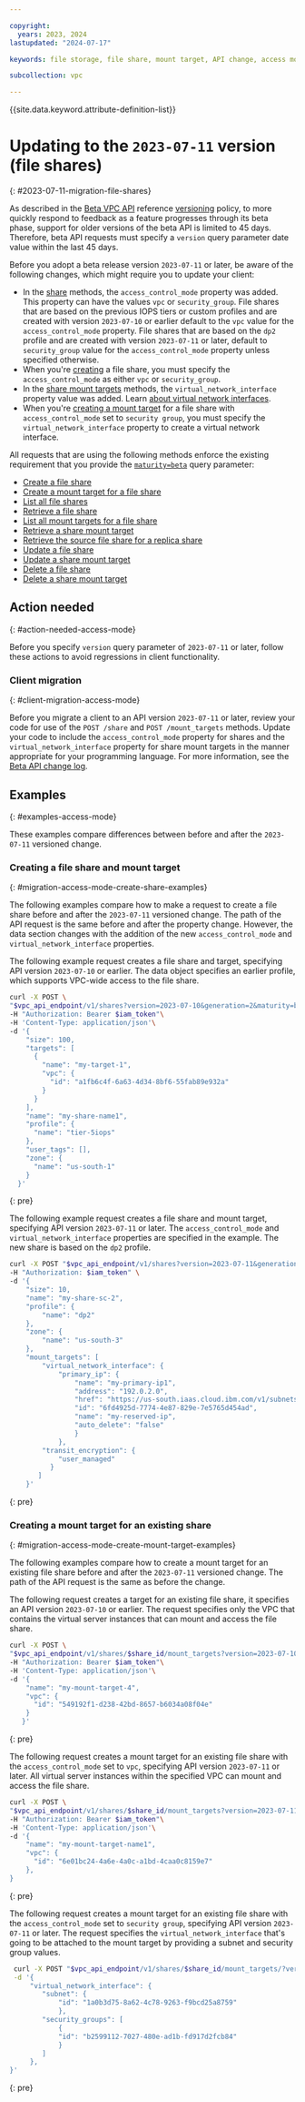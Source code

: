 ```yaml
---

copyright:
  years: 2023, 2024
lastupdated: "2024-07-17"

keywords: file storage, file share, mount target, API change, access mode, vpc, security group

subcollection: vpc

---
```


{{site.data.keyword.attribute-definition-list}}

# Updating to the `2023-07-11` version (file shares)
{: #2023-07-11-migration-file-shares}

As described in the [Beta VPC API](/apidocs/vpc-beta) reference [versioning](/apidocs/vpc-beta#api-versioning-beta) policy, to more quickly respond to feedback as a feature progresses through its beta phase, support for older versions of the beta API is limited to 45 days. Therefore, beta API requests must specify a `version` query parameter date value within the last 45 days.

Before you adopt a beta release version `2023-07-11` or later, be aware of the following changes, which might require you to update your client:

- In the [share](/apidocs/vpc-beta#create-share) methods, the `access_control_mode` property was added. This property can have the values `vpc` or `security_group`. File shares that are based on the previous IOPS tiers or custom profiles and are created with version `2023-07-10` or earlier default to the `vpc` value for the `access_control_mode` property. File shares that are based on the `dp2` profile and are created with version `2023-07-11` or later, default to `security_group` value for the `access_control_mode` property unless specified otherwise.
- When you're [creating](/apidocs/vpc-beta#create-share) a file share, you must specify the `access_control_mode` as either `vpc` or `security_group`.
- In the [share mount targets](/apidocs/vpc-beta#list-share-mount-targets) methods, the `virtual_network_interface` property value was added. Learn [about virtual network interfaces](/docs/vpc?topic=vpc-vni-about&interface=api).
- When you're [creating a mount target](/apidocs/vpc-beta#create-share-mount-target) for a file share with `access_control_mode` set to `security group`, you must specify the `virtual_network_interface` property to create a virtual network interface.

All requests that are using the following methods enforce the existing requirement that you provide the [`maturity=beta`](/apidocs/vpc-beta/initial#maturity-query-parameter-beta) query parameter:

- [Create a file share](/apidocs/vpc-beta#create-share)
- [Create a mount target for a file share](/apidocs/vpc-beta#create-share-mount-target)
- [List all file shares](/apidocs/vpc-beta#list-shares)
- [Retrieve a file share](/apidocs/vpc-beta#get-share)
- [List all mount targets for a file share](/apidocs/vpc-beta#list-share-mount-targets)
- [Retrieve a share mount target](/apidocs/vpc-beta#get-share-mount-target)
- [Retrieve the source file share for a replica share](/apidocs/vpc-beta#get-share-source)
- [Update a file share](/apidocs/vpc-beta#update-share)
- [Update a share mount target](/apidocs/vpc-beta#update-share-mount-target)
- [Delete a file share](/apidocs/vpc-beta#delete-share)
- [Delete a share mount target](/apidocs/vpc-beta#delete-share-mount-target)

## Action needed
{: #action-needed-access-mode}

Before you specify `version` query parameter of `2023-07-11` or later, follow these actions to avoid regressions in client functionality.

### Client migration
{: #client-migration-access-mode}

Before you migrate a client to an API version `2023-07-11` or later, review your code for use of the `POST /share` and `POST /mount_targets` methods. Update your code to include the `access_control_mode` property for shares and the `virtual_network_interface` property for share mount targets in the manner appropriate for your programming language. For more information, see the [Beta API change log](/docs/vpc?topic=vpc-api-change-log-beta#version-2023-07-11-beta).

## Examples
{: #examples-access-mode}

These examples compare differences between before and after the `2023-07-11` versioned change.

### Creating a file share and mount target
{: #migration-access-mode-create-share-examples}

The following examples compare how to make a request to create a file share before and after the `2023-07-11` versioned change. The path of the API request is the same before and after the property change. However, the data section changes with the addition of the new `access_control_mode` and `virtual_network_interface` properties.

The following example request creates a file share and target, specifying API version `2023-07-10` or earlier. The data object specifies an earlier profile, which supports VPC-wide access to the file share.

```sh
curl -X POST \
"$vpc_api_endpoint/v1/shares?version=2023-07-10&generation=2&maturity=beta"\
-H "Authorization: Bearer $iam_token"\
-H 'Content-Type: application/json'\
-d '{
    "size": 100,
    "targets": [
      {
        "name": "my-target-1",
        "vpc": {
          "id": "a1fb6c4f-6a63-4d34-8bf6-55fab89e932a"
        }
      }
    ],
    "name": "my-share-name1",
    "profile": {
      "name": "tier-5iops"
    },
    "user_tags": [],
    "zone": {
      "name": "us-south-1"
    }
  }'
```
{: pre}

The following example request creates a file share and mount target, specifying API version `2023-07-11` or later. The `access_control_mode` and `virtual_network_interface` properties are specified in the example. The new share is based on the `dp2` profile.

```sh
curl -X POST "$vpc_api_endpoint/v1/shares?version=2023-07-11&generation=2&maturity=beta"\
-H "Authorization: $iam_token" \
-d '{
    "size": 10,
    "name": "my-share-sc-2",
    "profile": {
        "name": "dp2"
    },
    "zone": {
        "name": "us-south-3"
    },
    "mount_targets": [
        "virtual_network_interface": {
            "primary_ip": {
                "name": "my-primary-ip1",
                "address": "192.0.2.0",
                "href": "https://us-south.iaas.cloud.ibm.com/v1/subnets/aea5fe79f-52c3-4f05-86ae-9540a10489f5/reserved_ips/6fd4925d-7774-4e87-829e-7e5765d454ad",
                "id": "6fd4925d-7774-4e87-829e-7e5765d454ad",
                "name": "my-reserved-ip",
                "auto_delete": "false"
                }
            },
        "transit_encryption": {
            "user_managed"
          }
       ]
    }'
 ```
 {: pre}

### Creating a mount target for an existing share
{: #migration-access-mode-create-mount-target-examples}

The following examples compare how to create a mount target for an existing file share before and after the `2023-07-11` versioned change. The path of the API request is the same as before the change.

The following request creates a target for an existing file share, it specifies an API version `2023-07-10` or earlier. The request specifies only the VPC that contains the virtual server instances that can mount and access the file share.

```sh
curl -X POST \
"$vpc_api_endpoint/v1/shares/$share_id/mount_targets?version=2023-07-10&generation=2&maturity=beta"\
-H "Authorization: Bearer $iam_token"\
-H 'Content-Type: application/json'\
-d '{
    "name": "my-mount-target-4",
    "vpc": {
      "id": "549192f1-d238-42bd-8657-b6034a08f04e"
    }
   }'
```
{: pre}

The following request creates a mount target for an existing file share with the `access_control_mode` set to `vpc`, specifying API version `2023-07-11` or later. All virtual server instances within the specified VPC can mount and access the file share.

```sh
curl -X POST \
"$vpc_api_endpoint/v1/shares/$share_id/mount_targets?version=2023-07-11&generation=2&maturity=beta"\
-H "Authorization: Bearer $iam_token"\
-H 'Content-Type: application/json'\
-d '{
    "name": "my-mount-target-name1",
    "vpc": {
      "id": "6e01bc24-4a6e-4a0c-a1bd-4caa0c8159e7"
    },
}
```
{: pre}

The following request creates a mount target for an existing file share with the `access_control_mode` set to `security group`, specifying API version `2023-07-11` or later. The request specifies the `virtual_network_interface` that's going to be attached to the mount target by providing a subnet and security group values. 

```sh
 curl -X POST "$vpc_api_endpoint/v1/shares/$share_id/mount_targets/?version=2023-07-11&generation=2&maturity=beta"\
 -d '{
     "virtual_network_interface": {
        "subnet": {
            "id": "1a0b3d75-8a62-4c78-9263-f9bcd25a8759"
            },
        "security_groups": [
            {
            "id": "b2599112-7027-480e-ad1b-fd917d2fcb84"
            }
        ]
     },
}'
```
{: pre}
